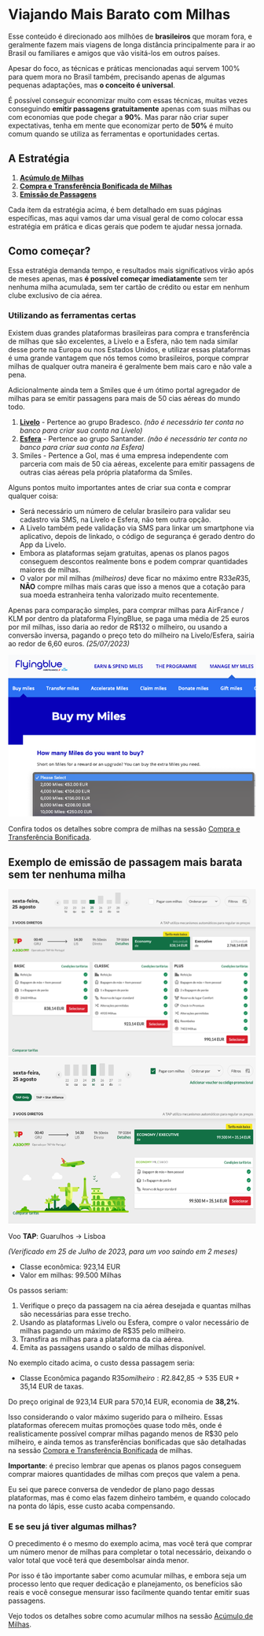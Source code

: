 # Viajando Mais Barato com Milhas

Esse conteúdo é direcionado aos milhões de **brasileiros** que moram fora, e geralmente fazem mais viagens de longa distância
principalmente para ir ao Brasil ou familiares e amigos que vão visitá-los em outros países.

Apesar do foco, as técnicas e práticas mencionadas aqui servem 100% para quem mora no Brasil também, precisando apenas de algumas
pequenas adaptações, mas **o conceito é universal**.

É possível conseguir economizar muito com essas técnicas, muitas vezes conseguindo **emitir passagens gratuitamente** apenas com suas milhas ou
com economias que pode chegar a **90%**. Mas parar não criar super expectativas, tenha em mente que economizar perto de **50%** é muito comum
quando se utiliza as ferramentas e oportunidades certas.

## A Estratégia

1. **[Acúmulo de Milhas](acumulo.md)**
2. **[Compra e Transferência Bonificada de Milhas](compra-transfer.md)**
3. **[Emissão de Passagens](emissao.md)**

Cada item da estratégia acima, é bem detalhado em suas páginas específicas, mas aqui vamos dar uma visual geral de como 
colocar essa estratégia em prática e dicas gerais que podem te ajudar nessa jornada.


## Como começar?

Essa estratégia demanda tempo, e resultados mais significativos virão após de meses apenas, mas **é possível começar imediatamente**
sem ter nenhuma milha acumulada, sem ter cartão de crédito ou estar em nenhum clube exclusivo de cia aérea.

### Utilizando as ferramentas certas

Existem duas grandes plataformas brasileiras para compra e transferência de milhas que são excelentes, a Livelo e a Esfera, não tem nada similar desse porte
na Europa ou nos Estados Unidos, e utilizar essas plataformas é uma grande vantagem que nós temos como brasileiros, porque comprar
milhas de qualquer outra maneira é geralmente bem mais caro e não vale a pena.

Adicionalmente ainda tem a Smiles que é um ótimo portal agregador de milhas para se emitir passagens para mais de 50 cias aéreas do mundo todo.

1. **[Livelo](https://www.livelo.com.br/)** - Pertence ao grupo Bradesco. _(não é necessário ter conta no banco para criar sua conta na Livelo)_
2. **[Esfera](https://www.esfera.com.br/)** - Pertence ao grupo Santander. _(não é necessário ter conta no banco para criar sua conta na Esfera)_
3. Smiles - Pertence a Gol, mas é uma empresa independente com parceria com mais de 50 cia aéreas, excelente para emitir passagens de outras cias aéreas pela própria plataforma da Smiles.


Alguns pontos muito importantes antes de criar sua conta e comprar qualquer coisa:

- Será necessário um número de celular brasileiro para validar seu cadastro via SMS, na Livelo e Esfera, não tem outra opção.
- A Livelo também pede validação via SMS para linkar um smartphone via aplicativo, depois de linkado, o código de segurança é gerado dentro do App da Livelo.
- Embora as plataformas sejam gratuitas, apenas os planos pagos conseguem descontos realmente bons e podem comprar quantidades maiores de milhas.
- O valor por mil milhas _(milheiros)_ deve ficar no máximo entre R$33 e R$35, **NÃO** compre milhas mais caras que isso a menos que a cotação para sua moeda estranheira tenha valorizado muito recentemente.

Apenas para comparação simples, para comprar milhas para AirFrance / KLM por dentro da plataforma FlyingBlue, se paga uma média de 25 euros por mil milhas,
isso daria ao redor de R$132 o milheiro, ou usando a conversão inversa, pagando o preço teto do milheiro na Livelo/Esfera, sairia ao redor de 6,60 euros. _(25/07/2023)_

<img alt="Tela de compra de milhas da FlyingBlue" src="images/fb-buy-miles.png"/>


Confira todos os detalhes sobre compra de milhas na sessão [Compra e Transferência Bonificada](compra-transfer.md).


## Exemplo de emissão de passagem mais barata sem ter nenhuma milha

<img alt="Valor em dinheiro da passagem na TAP" src="images/tap-eur.png" width="586" height="338"/>

<img alt="Valor em milhas da passagem na TAP" src="images/tap-milhas.png" width="586" height="338"/>


Voo **TAP**: Guarulhos -> Lisboa

_(Verificado em 25 de Julho de 2023, para um voo saindo em 2 meses)_

- Classe econômica: 923,14 EUR
- Valor em milhas: 99.500 Milhas

Os passos seriam:
1. Verifique o preço da passagem na cia aérea desejada e quantas milhas são necessárias para esse trecho.
2. Usando as plataformas Livelo ou Esfera, compre o valor necessário de milhas pagando um máximo de R$35 pelo milheiro.
3. Transfira as milhas para a plataforma da cia aérea.
4. Emita as passagens usando o saldo de milhas disponível.

No exemplo citado acima, o custo dessa passagem seria:

- Classe Econômica pagando R$35 o milheiro: R$2.842,85 -> 535 EUR + 35,14 EUR de taxas.

Do preço original de 923,14 EUR para 570,14 EUR, economia de **38,2%**. 

Isso considerando o valor máximo sugerido para o milheiro. Essas plataformas oferecem muitas promoções quase todo mês,
onde é realisticamente possível comprar milhas pagando menos de R$30 pelo milheiro, e ainda temos as transferências bonificadas
que são detalhadas na sessão [Compra e Transferência Bonificada](compra-transfer.md) de milhas.

**Importante**: é preciso lembrar que apenas os planos pagos conseguem comprar maiores quantidades de milhas com preços que valem a pena.

Eu sei que parece conversa de vendedor de plano pago dessas plataformas, mas é como elas fazem dinheiro também, e quando colocado
na ponta do lápis, esse custo acaba compensando.

### E se seu já tiver algumas milhas?

O precedimento é o mesmo do exemplo acima, mas você terá que comprar um número menor de milhas para completar o total necessário, 
deixando o valor total que você terá que desembolsar ainda menor.

Por isso é tão importante saber como acumular milhas, e embora seja um processo lento que requer dedicação e planejamento,
os benefícios são reais e você consegue mensurar isso facilmente quando tentar emitir suas passagens.

Vejo todos os detalhes sobre como acumular milhos na sessão [Acúmulo de Milhas](acumulo.md).

